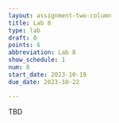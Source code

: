 ```yaml
---
layout: assignment-two-column
title: Lab 8
type: lab
draft: 0
points: 6
abbreviation: Lab 8
show_schedule: 1
num: 8
start_date: 2023-10-19
due_date: 2023-10-22

---
```

TBD
